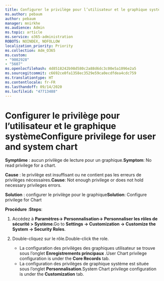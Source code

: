 ```yaml
---
title: Configurer le privilège pour l’utilisateur et le graphique système
ms.author: pebaum
author: pebaum
manager: mnirkhe
ms.audience: Admin
ms.topic: article
ms.service: o365-administration
ROBOTS: NOINDEX, NOFOLLOW
localization_priority: Priority
ms.collection: Adm_O365
ms.custom:
- "9002928"
- "5607"
ms.openlocfilehash: 4d8518242b98d580c2a88d6dc3c00e5a1096e2a5
ms.sourcegitcommit: c6692ce0fa1358ec3529e59ca0ecdfdea4cdc759
ms.translationtype: HT
ms.contentlocale: fr-FR
ms.lasthandoff: 09/14/2020
ms.locfileid: "47713488"
---
```

# <a name="configure-privilege-for-user-and-system-chart"></a><span data-ttu-id="cd1f2-102">Configurer le privilège pour l’utilisateur et le graphique système</span><span class="sxs-lookup"><span data-stu-id="cd1f2-102">Configure privilege for user and system chart</span></span>

<span data-ttu-id="cd1f2-103">**Symptôme** : aucun privilège de lecture pour un graphique.</span><span class="sxs-lookup"><span data-stu-id="cd1f2-103">**Symptom**: No read privilege for a chart.</span></span>

<span data-ttu-id="cd1f2-104">**Cause** : le privilège est insuffisant ou ne contient pas les erreurs de privilèges nécessaires.</span><span class="sxs-lookup"><span data-stu-id="cd1f2-104">**Cause**: Not enough privilege or does not hold necessary privileges errors.</span></span>

<span data-ttu-id="cd1f2-105">**Solution** : configurer le privilège pour le graphique</span><span class="sxs-lookup"><span data-stu-id="cd1f2-105">**Solution**: Configure privilege for Chart</span></span>

<span data-ttu-id="cd1f2-106">**Procédure** :</span><span class="sxs-lookup"><span data-stu-id="cd1f2-106">**Steps**:</span></span>

1. <span data-ttu-id="cd1f2-107">Accédez à **Paramètres-> Personnalisation-> Personnaliser les rôles de sécurité > Système**.</span><span class="sxs-lookup"><span data-stu-id="cd1f2-107">Go to **Settings -> Customization -> Customize the System -> Security Roles**.</span></span>

2. <span data-ttu-id="cd1f2-108">Double-cliquez sur le rôle.</span><span class="sxs-lookup"><span data-stu-id="cd1f2-108">Double-click the role.</span></span>

    - <span data-ttu-id="cd1f2-109">La configuration des privilèges des graphiques utilisateur se trouve sous l’onglet **Enregistrements principaux** .</span><span class="sxs-lookup"><span data-stu-id="cd1f2-109">User Chart privilege configuration is under the **Core Records** tab.</span></span>
    - <span data-ttu-id="cd1f2-110">La configuration des privilèges de graphique système est située sous l’onglet **Personnalisation**.</span><span class="sxs-lookup"><span data-stu-id="cd1f2-110">System Chart privilege configuration is under the **Customization** tab.</span></span>
